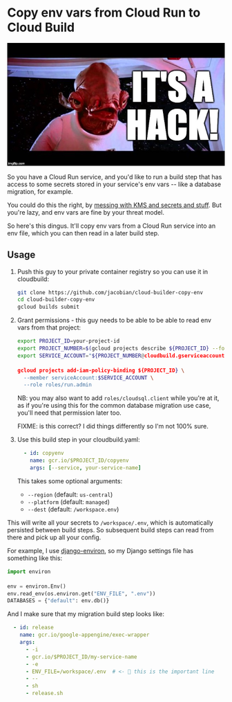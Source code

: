 # Copy env vars from Cloud Run to Cloud Build 

![It's a Hack!](hack.jpg)

So you have a Cloud Run service, and you'd like to run a build step that has access to some secrets stored in your service's env vars -- like a database migration, for example.

You could do this the right, by [messing with KMS and secrets and stuff](https://github.com/GoogleCloudPlatform/django-demo-app-unicodex). But you're lazy, and env vars are fine by your threat model.

So here's this dingus. It'll copy env vars from a Cloud Run service into an env file, which you can then read in a later build step.

## Usage

1. Push this guy to your private container registry so you can use it in cloudbuild:

   ```bash
   git clone https://github.com/jacobian/cloud-builder-copy-env
   cd cloud-builder-copy-env
   gcloud builds submit
   ```

2. Grant permissions - this guy needs to be able to be able to read env vars from that project:

   ```bash
   export PROJECT_ID=your-project-id
   export PROJECT_NUMBER=$(gcloud projects describe ${PROJECT_ID} --format 'value(projectNumber)')
   export SERVICE_ACCOUNT="${PROJECT_NUMBER@cloudbuild.gserviceaccount.com"

   gcloud projects add-iam-policy-binding ${PROJECT_ID} \
     --member serviceAccount:$SERVICE_ACCOUNT \
     --role roles/run.admin
   ```

   NB: you may also want to add `roles/cloudsql.client` while you're at it, as if you're using this for the common database migration use case, you'll need that permission later too.

   FIXME: is this correct? I did things differently so I'm not 100% sure.

3. Use this build step in your cloudbuild.yaml:

   ```yaml
     - id: copyenv
       name: gcr.io/$PROJECT_ID/copyenv
       args: [--service, your-service-name]
   ```

   This takes some optional arguments:
    
    * `--region` (default: `us-central`)
    * `--platform` (default: `managed`)
    * `--dest` (default: `/workspace.env`)

This will write all your secrets to `/workspace/.env`, which is automatically persisted between build steps. So subsequent build steps can read from there and pick up all your config. 

For example, I use [django-environ](https://django-environ.readthedocs.io/en/latest/), so my Django settings file has something like this:

```python
import environ

env = environ.Env()
env.read_env(os.environ.get("ENV_FILE", ".env"))
DATABASES = {"default": env.db()}
```

And I make sure that my migration build step looks like:

```yaml
  - id: release
    name: gcr.io/google-appengine/exec-wrapper
    args:
      - -i
      - gcr.io/$PROJECT_ID/my-service-name
      - -e
      - ENV_FILE=/workspace/.env  # <- 👀 this is the important line
      - --
      - sh
      - release.sh
``` 
